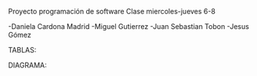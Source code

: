 Proyecto programación de software
Clase miercoles-jueves 6-8

-Daniela Cardona Madrid
-Miguel Gutierrez
-Juan Sebastian Tobon
-Jesus Gómez

TABLAS:

DIAGRAMA:

